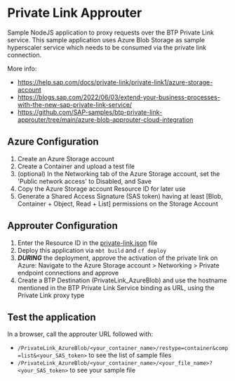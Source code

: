# Private Link Approuter

Sample NodeJS application to proxy requests over the BTP Private Link service.
This sample application uses Azure Blob Storage as sample hyperscaler service which needs to be consumed via the private link connection.

More info:
- https://help.sap.com/docs/private-link/private-link1/azure-storage-account
- https://blogs.sap.com/2022/06/03/extend-your-business-processes-with-the-new-sap-private-link-service/
- https://github.com/SAP-samples/btp-private-link-approuter/tree/main/azure-blob-approuter-cloud-integration

## Azure Configuration
1. Create an Azure Storage account
2. Create a Container and upload a test file
3. (optional) In the Networking tab of the Azure Storage account, set the 'Public network access' to Disabled, and Save
4. Copy the Azure Storage account Resource ID for later use
5. Generate a Shared Access Signature (SAS token) having at least [Blob, Container + Object, Read + List] permissions on the Storage Account

## Approuter Configuration
1. Enter the Resource ID in the [private-link.json](private-link.json) file
3. Deploy this application via `mbt build` and `cf deploy`
4. _**DURING**_ the deployment, approve the activation of the private link on Azure: Navigate to the Azure Storage account > Networking > Private endpoint connections and approve
5. Create a BTP Destination (PrivateLink_AzureBlob) and use the hostname mentioned in the BTP Private Link Service binding as URL, using the Private Link proxy type

## Test the application
In a browser, call the approuter URL followed with:
- `/PrivateLink_AzureBlob/<your_container_name>/restype=container&comp=list&<your_SAS_token>` to see the list of sample files
- `/PrivateLink_AzureBlob/<your_container_name>/<your_file_name>?<your_SAS_token>` to see your sample file
